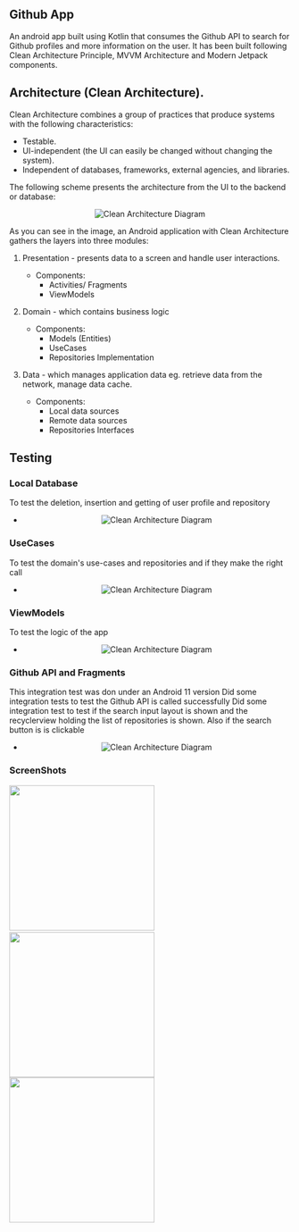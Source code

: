 ## Github App

An android app built using Kotlin that consumes the Github API to search for Github profiles and more information on the user. It has been built following Clean Architecture Principle, MVVM Architecture and Modern Jetpack components.

## Architecture (Clean Architecture).
Clean Architecture combines a group of practices that produce systems with the following characteristics:
- Testable.
- UI-independent (the UI can easily be changed without changing the system).
- Independent of databases, frameworks, external agencies, and libraries.

The following scheme presents the architecture from the UI to the backend or database:

<p align="center"><img src="screenshots/clean_arch.png" alt="Clean Architecture Diagram"></p>

As you can see in the image, an Android application with Clean Architecture gathers the layers into three modules:
1. Presentation - presents data to a screen and handle user interactions.
    - Components:
        - Activities/ Fragments
        - ViewModels

2. Domain - which contains business logic
    - Components:
        - Models (Entities)
        - UseCases
        - Repositories Implementation

3. Data - which manages application data eg. retrieve data from the network, manage data cache.
    - Components:
        - Local data sources
        - Remote data sources
        - Repositories Interfaces

## Testing 

### Local Database
To test the deletion, insertion and getting of user profile and repository
- <p align="center"><img src="screenshots/daotest.png" alt="Clean Architecture Diagram"></p>

### UseCases
To test the domain's use-cases and repositories and if they make the right call
- <p align="center"><img src="screenshots/usecasetest.png" alt="Clean Architecture Diagram"></p>

### ViewModels
To test the logic of the app
- <p align="center"><img src="screenshots/viewmodeltest.png" alt="Clean Architecture Diagram"></p>

### Github API and Fragments
This integration test was don under an Android 11 version
Did some integration tests to test the Github API is called successfully
Did some integration test to test if the search input layout is shown and the recyclerview holding the list of repositories is shown. Also if the search button is is clickable
- <p align="center"><img src="screenshots/intergrationtest.png" alt="Clean Architecture Diagram"></p>

### ScreenShots
<img src="screenshots/screenshot1.png" width="260">&emsp;
<img src="screenshots/screenshot2.png" width="260">
<img src="screenshots/screenshot3.png" width="260">
